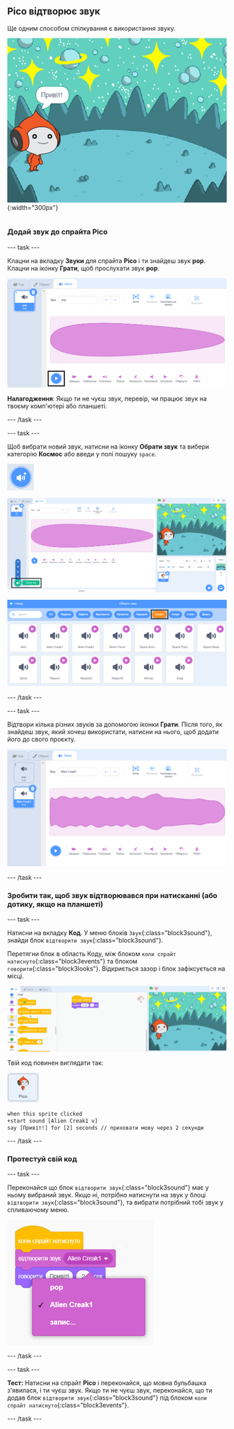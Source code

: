 ## Pico відтворює звук

<div style="display: flex; flex-wrap: wrap">
<div style="flex-basis: 200px; flex-grow: 1; margin-right: 15px;">
Ще одним способом спілкування є використання звуку.
</div>
<div>

![Спрайт Pico, який каже: "Привіт!"](images/pico-step2.png){:width="300px"}

</div>
</div>

### Додай звук до спрайта Pico

--- task ---

Клацни на вкладку **Звуки** для спрайта **Pico** і ти знайдеш звук **pop**. Клацни на іконку **Грати**, щоб прослухати звук **pop**.

![Відтворення звуку pop на вкладці Звуки.](images/pico-sound-play.png)

**Налагодження**: Якщо ти не чуєш звук, перевір, чи працює звук на твоєму комп'ютері або планшеті.

--- /task ---

--- task ---

Щоб вибрати новий звук, натисни на іконку **Обрати звук** та вибери категорію **Космос** або введи у полі пошуку `space`.

![Іконка 'Обрати звук'.](images/sound-button.png)

![Редактор Scratch з виділеною кнопкою 'Обрати звук'.](images/pico-choose-sound.png)

![Категорія 'Космос' у бібліотеці Звуку.](images/pico-space-category.png)

--- /task ---

--- task ---

Відтвори кілька різних звуків за допомогою іконки **Грати**. Після того, як знайдеш звук, який хочеш використати, натисни на нього, щоб додати його до свого проєкту.

![Приклад звуку (Alien Creak1), який знаходиться під звуком pop на вкладці Звуки.](images/pico-inserted-sound.png)

--- /task ---

### Зробити так, щоб звук відтворювався при натисканні (або дотику, якщо на планшеті)

--- task ---

Натисни на вкладку **Код**. У меню блоків `Звук`{:class="block3sound"}, знайди блок `відтворити звук`{:class="block3sound"}.

Перетягни блок в область Коду, між блоком `коли спрайт натиснуто`{:class="block3events"} та блоком `говорити`{:class="block3looks"}. Відкриється зазор і блок зафіксується на місці.

![Блок 'відтворити звук' додається між двома блоками.](images/pico-insert-block.gif)

Твій код повинен виглядати так:

![Спрайт Pico.](images/pico-sprite.png)

```blocks3
when this sprite clicked
+start sound [Alien Creak1 v] 
say [Привіт!] for [2] seconds // приховати мову через 2 секунди
```

--- /task ---

### Протестуй свій код

--- task ---

Переконайся що блок `відтворити звук`{:class="block3sound"} має у ньому вибраний звук. Якщо ні, потрібно натиснути на звук у блоці `відтворити звук`{:class="block3sound"}, та вибрати потрібний тобі звук у спливаючому меню.

![Натискання на звук Alien Creak1 у спливаючому меню блока 'відтворити звук'.](images/pico-sound-menu.png)

--- /task ---

--- task ---

**Тест:** Натисни на спрайт **Pico** і переконайся, що мовна бульбашка з'явилася, і ти чуєш звук. Якщо ти не чуєш звук, переконайся, що ти додав блок `відтворити звук`{:class="block3sound"} під блоком `коли спрайт натиснуто`{:class="block3events"}.

--- /task ---

